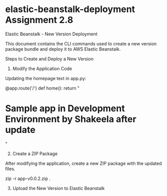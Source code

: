 # elastic-beanstalk-deployment Assignment 2.8

Elastic Beanstalk - New Version Deployment

This document contains the CLI commands used to create a new version package bundle and deploy it to AWS Elastic Beanstalk.

Steps to Create and Deploy a New Version

1. Modify the Application Code

Updating the homepage text in app.py:

@app.route('/')
def home():
    return "<h1>Sample app in Development Environment by Shakeela after update</h1>"

2. Create a ZIP Package

After modifying the application, create a new ZIP package with the updated files.

zip -r app-v0.0.2.zip .

3. Upload the New Version to Elastic Beanstalk
